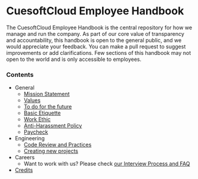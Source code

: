 # CuesoftCloud Employee Handbook


The CuesoftCloud Employee Handbook is the central repository for how we manage and run the company. As part of our core value of transparency and accountability, this handbook is open to the general public, and we would appreciate your feedback. You can make a pull request to suggest improvements or add clarifications. Few sections of this handbook may not open to the world and is only accessible to employees.

### Contents

* General
  * [Mission Statement](/general/vision-mission/README.md)
  * [Values](/general/values/README.md)
  * [To do for the future](/general/to-do/README.md)
  * [Basic Etiquette](/general/basic-etiquette/README.md)
  * [Work Ethic](/general/work-ethic/README.md)
  * [Anti-Harassment Policy](/general/anti-harassment/README.md)
  * [Paycheck](/general/paycheck/README.md)
* Engineering
  * [Code Review and Practices](/engineering/code-review/README.md)
  * [Creating new projects](/engineering/new-project/README.md)
* Careers
  * Want to work with us? Please check [our Interview Process and FAQ](https://cuesoft.io/career)
* [Credits](/credits/README.md)



